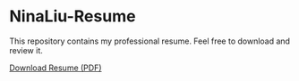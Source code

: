 # NinaLiu-Resume

This repository contains my professional resume. Feel free to download and review it.

[Download Resume (PDF)]([./nina-resume.pdf](https://github.com/NinaLiu-D/NinaLiu-Resume/blob/b9800a359276c961f4f5140c38b961849b24927f/Nina_Liu_Resume.pdf))
